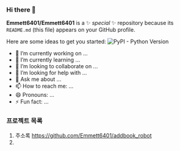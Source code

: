 ### Hi there 👋

**Emmett6401/Emmett6401** is a ✨ _special_ ✨ repository because its `README.md` (this file) appears on your GitHub profile.

Here are some ideas to get you started:
![PyPI - Python Version](https://img.shields.io/pypi/pyversions/:packageName)


- 🔭 I’m currently working on ...
- 🌱 I’m currently learning ...
- 👯 I’m looking to collaborate on ...
- 🤔 I’m looking for help with ...
- 💬 Ask me about ...
- 📫 How to reach me: ...
- 😄 Pronouns: ...
- ⚡ Fun fact: ...

### 프로젝트 목록
1. 주소록 https://github.com/Emmett6401/addbook_robot
2. 
